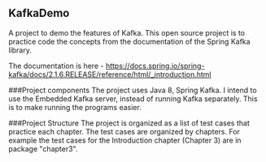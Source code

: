 ## KafkaDemo
A project to demo the features of Kafka. This open source project is to practice code the concepts from the documentation of the Spring Kafka library.

The documentation is here - https://docs.spring.io/spring-kafka/docs/2.1.6.RELEASE/reference/html/_introduction.html

###Project components
The project uses Java 8, Spring Kafka. I intend to use the Embedded Kafka server, instead of running Kafka separately. This is to make running the programs easier.

###Project Structure
The project is organized as a list of test cases that practice each chapter.
The test cases are organized by chapters. For example the test cases for the Introduction chapter (Chapter 3) are in package "chapter3".

